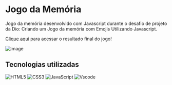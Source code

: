 # Jogo da Memória

Jogo da memória desenvolvido com Javascript durante o desafio de projeto da Dio: Criando um Jogo da memória com Emojis Utilizando Javascript.

[Clique aqui](https://pedroallysson.github.io/jogo-da-memoria/) para acessar o resultado final do jogo!


![image](https://github.com/user-attachments/assets/a6e41a61-cc2b-47a6-ab46-ac70682da560)


## Tecnologias utilizadas

![HTML5](https://img.shields.io/badge/HTML5-E34F26?style=for-the-badge&logo=html5&logoColor=white)
![CSS3](https://img.shields.io/badge/CSS3-1572B6?style=for-the-badge&logo=css3&logoColor=white)
![JavaScript](https://img.shields.io/badge/JavaScript-F7DF1E?style=for-the-badge&logo=javascript&logoColor=black)
![Vscode](https://img.shields.io/badge/Vscode-007ACC?style=for-the-badge&logo=visual-studio-code&logoColor=white)
